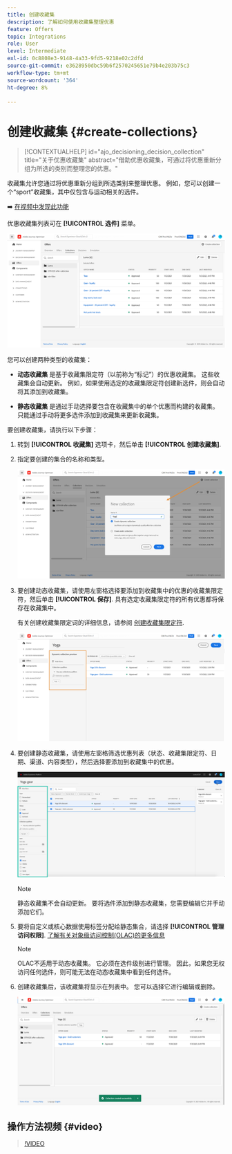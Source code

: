 ```yaml
---
title: 创建收藏集
description: 了解如何使用收藏集整理优惠
feature: Offers
topic: Integrations
role: User
level: Intermediate
exl-id: 0c8808e3-9148-4a33-9fd5-9218e02c2dfd
source-git-commit: e3628950dbc59b6f2570245651e79b4e203b75c3
workflow-type: tm+mt
source-wordcount: '364'
ht-degree: 8%

---
```


# 创建收藏集 {#create-collections}

>[!CONTEXTUALHELP]
>id="ajo_decisioning_decision_collection"
>title="关于优惠收藏集"
>abstract="借助优惠收藏集，可通过将优惠重新分组为所选的类别而整理您的优惠。"

收藏集允许您通过将优惠重新分组到所选类别来整理优惠。 例如，您可以创建一个“sport”收藏集，其中仅包含与运动相关的选件。

➡️ [在视频中发现此功能](#video)

优惠收藏集列表可在 **[!UICONTROL 选件]** 菜单。

![](../assets/collections_list.png)

您可以创建两种类型的收藏集：

* **动态收藏集** 是基于收藏集限定符（以前称为“标记”）的优惠收藏集。 这些收藏集会自动更新。 例如，如果使用选定的收藏集限定符创建新选件，则会自动将其添加到收藏集。

* **静态收藏集** 是通过手动选择要包含在收藏集中的单个优惠而构建的收藏集。 只能通过手动将更多选件添加到收藏集来更新收藏集。

要创建收藏集，请执行以下步骤：

1. 转到 **[!UICONTROL 收藏集]** 选项卡，然后单击 **[!UICONTROL 创建收藏集]**.

1. 指定要创建的集合的名称和类型。

   ![](../assets/collection_create.png)

1. 要创建动态收藏集，请使用左窗格选择要添加到收藏集中的优惠的收藏集限定符，然后单击 **[!UICONTROL 保存]**. 具有选定收藏集限定符的所有优惠都将保存在收藏集中。

   有关创建收藏集限定词的详细信息，请参阅 [创建收藏集限定符](../offer-library/creating-tags.md).

   ![](../assets/dynamic_collection.png)

1. 要创建静态收藏集，请使用左窗格筛选优惠列表（状态、收藏集限定符、日期、渠道、内容类型），然后选择要添加到收藏集中的优惠。

   ![](../assets/static_collection.png)

   >[!NOTE]
   >
   >静态收藏集不会自动更新。 要将选件添加到静态收藏集，您需要编辑它并手动添加它们。

1. 要将自定义或核心数据使用标签分配给静态集合，请选择 **[!UICONTROL 管理访问权限]**. [了解有关对象级访问控制(OLAC)的更多信息](../../administration/object-based-access.md)

   >[!NOTE]
   >
   >OLAC不适用于动态收藏集。 它必须在选件级别进行管理。 因此，如果您无权访问任何选件，则可能无法在动态收藏集中看到任何选件。

1. 创建收藏集后，该收藏集将显示在列表中。 您可以选择它进行编辑或删除。

   ![](../assets/collection_created.png)

## 操作方法视频 {#video}

>[!VIDEO](https://video.tv.adobe.com/v/329376?quality=12)


